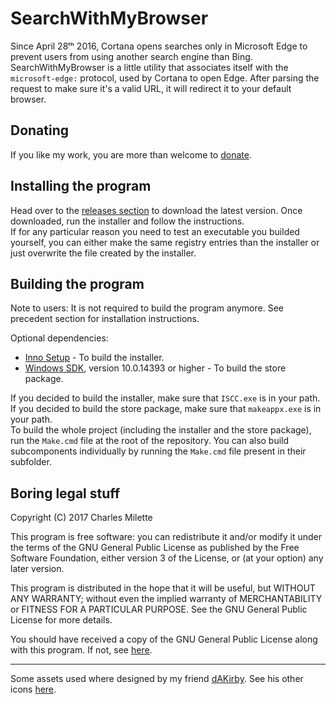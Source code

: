 ﻿# SearchWithMyBrowser

Since April 28ᵗʰ 2016, Cortana opens searches only in Microsoft Edge to prevent users from using another search engine than Bing.  
SearchWithMyBrowser is a little utility that associates itself with the `microsoft-edge:` protocol, used by Cortana to open Edge. After parsing the request to make sure it's a valid URL, it will redirect it to your default browser.

## Donating

If you like my work, you are more than welcome to [donate](https://PayPal.me/CharlesMilette).

## Installing the program

Head over to the [releases section](https://github.com/charlesmilette/SearchWithMyBrowser/releases) to download the latest version. Once downloaded, run the installer and follow the instructions.  
If for any particular reason you need to test an executable you builded yourself, you can either make the same registry entries than the installer or just overwrite the file created by the installer.

## Building the program

Note to users: It is not required to build the program anymore. See precedent section for installation instructions.  

Optional dependencies:
- [Inno Setup](http://www.jrsoftware.org/isinfo.php) - To build the installer.
- [Windows SDK](https://developer.microsoft.com/en-us/windows/downloads/windows-10-sdk), version 10.0.14393 or higher - To build the store package.

If you decided to build the installer, make sure that `ISCC.exe` is in your path. If you decided to build the store package, make sure that `makeappx.exe` is in your path.  
To build the whole project (including the installer and the store package), run the `Make.cmd` file at the root of the repository. You can also build subcomponents individually by running the `Make.cmd` file present in their subfolder.

## Boring legal stuff

Copyright (C) 2017  Charles Milette

This program is free software: you can redistribute it and/or modify it under the terms of the GNU General Public License as published by the Free Software Foundation, either version 3 of the License, or (at your option) any later version.

This program is distributed in the hope that it will be useful, but WITHOUT ANY WARRANTY; without even the implied warranty of MERCHANTABILITY or FITNESS FOR A PARTICULAR PURPOSE.  See the GNU General Public License for more details.

You should have received a copy of the GNU General Public License along with this program.  If not, see [here](http://www.gnu.org/licenses/).

----------------------------

Some assets used where designed by my friend [dAKirby](http://dakirby309.deviantart.com/). See his other icons [here](http://dakirby309.deviantart.com/art/Simply-Styled-Icon-Set-664-Icons-FREE-469662576).